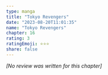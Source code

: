 ```yaml
---
type: manga
title: "Tokyo Revengers"
date: "2023-08-20T11:01:35"
name: "Tokyo Revengers"
chapter: 16
rating: 3
ratingEmoji: ⭐️⭐️⭐️
share: false
---
```


_[No review was written for this chapter]_
